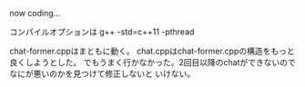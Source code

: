 now coding...


コンパイルオプションは
g++ -std=c++11 -pthread 


chat-former.cppはまともに動く。
chat.cppはchat-former.cppの構造をもっと良くしようとした。
でもうまく行かなかった。2回目以降のchatができないのでなにが悪いのかを見つけて修正しないと
いけない。
